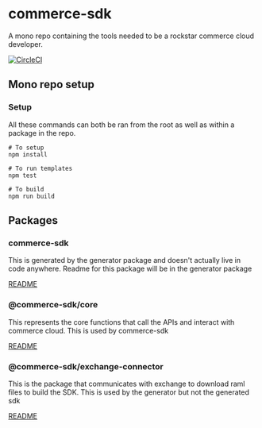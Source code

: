 # commerce-sdk

A mono repo containing the tools needed to be a rockstar commerce cloud developer.

[![CircleCI][circleci-image]][circleci-url]

## Mono repo setup

### Setup

All these commands can both be ran from the root as well as within a package in the repo.

    # To setup
    npm install

    # To run templates
    npm test

    # To build 
    npm run build


## Packages

### commerce-sdk

This is generated by the generator package and doesn't actually live in code anywhere.  Readme for this package will be in the generator package

[README](./packages/generator/docs/GENERATOR.md)

### @commerce-sdk/core

This represents the core functions that call the APIs and interact with commerce cloud.  This is used by commerce-sdk

[README](./packages/core/README.md)

### @commerce-sdk/exchange-connector

This is the package that communicates with exchange to download raml files to build the SDK.  This is used by the generator but not the generated sdk

[README](./packages/exchange-connector/README.md)


<!-- Markdown link & img dfn's -->
[circleci-image]: https://circleci.com/gh/SalesforceCommerceCloud/commerce-sdk.svg?style=svg&circle-token=c68cee5cb20ee75f00cbda1b0eec5b5484c58b2a
[circleci-url]: https://circleci.com/gh/SalesforceCommerceCloud/commerce-sdk

